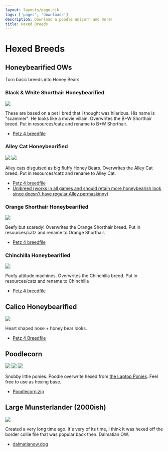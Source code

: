 ```yaml
---
layout: layouts/page.njk
tags: ['pages', 'downloads']
description: Download a poodle unicorn and more!
title: Hexed Breeds
---
```


# Hexed Breeds

## Honeybearified OWs
Turn basic breeds into Honey Bears

### Black & White Shorthair Honeybearified
![](https://cdn.glitch.com/e8c48446-7221-44a1-aabd-d809cd1d1e34%2Fscammer.png?v=1627184397467)

These are based on a pet I bred that I thought was hilarious. His name is "scammer". He looks like a movie villain. Overwrites the B+W Shorthair breed. Put in resources/catz and rename to B+W Shorthair.


* [Petz 4 breedfile](/public/downloads/honeybearified.zip)


### Alley Cat Honeybearified
![](https://cdn.glitch.com/e8c48446-7221-44a1-aabd-d809cd1d1e34%2Fpetz247.png?v=1622943028239)
![](https://cdn.glitch.com/e8c48446-7221-44a1-aabd-d809cd1d1e34%2Fpetz249.png?v=1622943017360)

Alley cats disguised as big fluffy Honey Bears. Overwrites the Alley Cat breed. Put in resources/catz and rename to Alley Cat.

* [Petz 4 breedfile](/public/downloads/alley-honeybearified.zip)
* [Unibreed (works in all games and should retain more honeybearish look since doesn't have regular Alley permaskinny)](https://drive.google.com/file/d/1waRYtDcW2o94QptyvjL_L5Ky1z4TzdPz/view?usp=sharing)

### Orange Shorthair Honeybearified
![](https://cdn.glitch.com/e8c48446-7221-44a1-aabd-d809cd1d1e34%2Foshiehoney.png?v=1627616907362)

Beefy but scaredy! Overwrites the Orange Shorthair breed. Put in resources/catz and rename to Orange Shorthair.

* [Petz 4 breedfile](https://drive.google.com/file/d/1o8v8v7pU4uRdhVL0t6vw6r3p1UAw7sc6/view?usp=sharing)

### Chinchilla Honeybearified
![](https://cdn.glitch.com/e8c48446-7221-44a1-aabd-d809cd1d1e34%2Fhoneybearchinchi.png?v=1627679166946)

Poofy attitude machines. Overwrites the Chinchilla breed. Put in resources/catz and rename to Chinchilla


* [Petz 4 breedfile](https://drive.google.com/file/d/1o8v8v7pU4uRdhVL0t6vw6r3p1UAw7sc6/view?usp=sharing)

## Calico Honeybearified
![](https://cdn.glitch.com/e8c48446-7221-44a1-aabd-d809cd1d1e34%2Fhoneybearcalico.png?v=1627680568317)

Heart shaped nose + honey bear looks.

* [Petz 4 Breedfile](https://drive.google.com/file/d/1Y2RxctWPAG5--i9o_KvlvaCuMfeoi7ac/view?usp=sharing)

## Poodlecorn

![](https://cdn.glitch.com/e8c48446-7221-44a1-aabd-d809cd1d1e34%2Fpetz251.png?v=1621028008575) ![](https://cdn.glitch.com/e8c48446-7221-44a1-aabd-d809cd1d1e34%2Fpetz250.png?v=1621028017074) ![](https://cdn.glitch.com/e8c48446-7221-44a1-aabd-d809cd1d1e34%2Fpetz263.png?v=1621028676400)

Snobby little ponies. Poodle overwrite hexed from [the Laptop Ponies](https://seeingstars.site/breedfiles.html). Feel free to use as hexing base.

*   [Poodlecorn.zip](/public/downloads/poodlecorn.zip)

## Large Munsterlander (2000ish)

![](https://cdn.glitch.com/e8c48446-7221-44a1-aabd-d809cd1d1e34%2Fmunsterlander.gif?v=1623532546450)

Created a very long time ago. It's very of its time, I think it was hexed off the border collie file that was popular back then. Dalmatian OW.

* [dalmatianow.dog](/public/downloads/munsterlander.zip)
